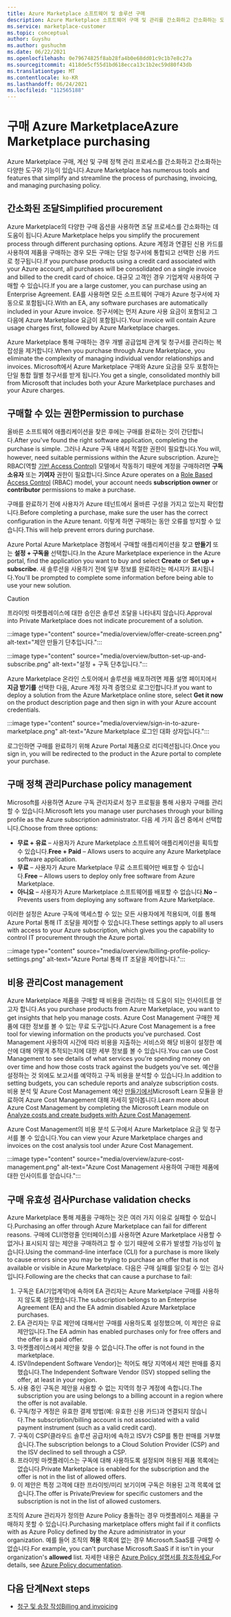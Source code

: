 ```yaml
---
title: Azure Marketplace 소프트웨어 및 솔루션 구매
description: Azure Marketplace 소프트웨어 구매 및 관리를 간소화하고 간소화하는 도구에 대해 알아봅니다.
ms.service: marketplace-customer
ms.topic: conceptual
author: Guyshu
ms.author: gushuchm
ms.date: 06/22/2021
ms.openlocfilehash: 0e79674825f8ab28fa4b0e68dd01c9c1b7e8c27a
ms.sourcegitcommit: 4118de5cf55d1bd618ecca13c1b2ec59d80f43db
ms.translationtype: MT
ms.contentlocale: ko-KR
ms.lasthandoff: 06/24/2021
ms.locfileid: "112565188"
---
```

# <a name="azure-marketplace-purchasing"></a><span data-ttu-id="daae9-103">구매 Azure Marketplace</span><span class="sxs-lookup"><span data-stu-id="daae9-103">Azure Marketplace purchasing</span></span>

<span data-ttu-id="daae9-104">Azure Marketplace 구매, 계산 및 구매 정책 관리 프로세스를 간소화하고 간소화하는 다양한 도구와 기능이 있습니다.</span><span class="sxs-lookup"><span data-stu-id="daae9-104">Azure Marketplace has numerous tools and features that simplify and streamline the process of purchasing, invoicing, and managing purchasing policy.</span></span>

## <a name="simplified-procurement"></a><span data-ttu-id="daae9-105">간소화된 조달</span><span class="sxs-lookup"><span data-stu-id="daae9-105">Simplified procurement</span></span>

<span data-ttu-id="daae9-106">Azure Marketplace의 다양한 구매 옵션을 사용하면 조달 프로세스를 간소화하는 데 도움이 됩니다.</span><span class="sxs-lookup"><span data-stu-id="daae9-106">Azure Marketplace helps you simplify the procurement process through different purchasing options.</span></span> <span data-ttu-id="daae9-107">Azure 계정과 연결된 신용 카드를 사용하여 제품을 구매하는 경우 모든 구매는 단일 청구서에 통합되고 선택한 신용 카드로 청구됩니다.</span><span class="sxs-lookup"><span data-stu-id="daae9-107">If you purchase products using a credit card associated with your Azure account, all purchases will be consolidated on a single invoice and billed to the credit card of choice.</span></span> <span data-ttu-id="daae9-108">대규모 고객인 경우 기업계약 사용하여 구매할 수 있습니다.</span><span class="sxs-lookup"><span data-stu-id="daae9-108">If you are a large customer, you can purchase using an Enterprise Agreement.</span></span> <span data-ttu-id="daae9-109">EA를 사용하면 모든 소프트웨어 구매가 Azure 청구서에 자동으로 포함됩니다.</span><span class="sxs-lookup"><span data-stu-id="daae9-109">With an EA, any software purchases are automatically included in your Azure invoice.</span></span> <span data-ttu-id="daae9-110">청구서에는 먼저 Azure 사용 요금이 포함되고 그 다음에 Azure Marketplace 요금이 포함됩니다.</span><span class="sxs-lookup"><span data-stu-id="daae9-110">Your invoice will contain Azure usage charges first, followed by Azure Marketplace charges.</span></span>

<span data-ttu-id="daae9-111">Azure Marketplace 통해 구매하는 경우 개별 공급업체 관계 및 청구서를 관리하는 복잡성을 제거합니다.</span><span class="sxs-lookup"><span data-stu-id="daae9-111">When you purchase through Azure Marketplace, you eliminate the complexity of managing individual vendor relationships and invoices.</span></span> <span data-ttu-id="daae9-112">Microsoft에서 Azure Marketplace 구매와 Azure 요금을 모두 포함하는 단일 통합 월별 청구서를 받게 됩니다.</span><span class="sxs-lookup"><span data-stu-id="daae9-112">You get a single, consolidated monthly bill from Microsoft that includes both your Azure Marketplace purchases and your Azure charges.</span></span>

## <a name="permission-to-purchase"></a><span data-ttu-id="daae9-113">구매할 수 있는 권한</span><span class="sxs-lookup"><span data-stu-id="daae9-113">Permission to purchase</span></span>

<span data-ttu-id="daae9-114">올바른 소프트웨어 애플리케이션을 찾은 후에는 구매를 완료하는 것이 간단합니다.</span><span class="sxs-lookup"><span data-stu-id="daae9-114">After you've found the right software application, completing the purchase is simple.</span></span> <span data-ttu-id="daae9-115">그러나 Azure 구독 내에서 적절한 권한이 필요합니다.</span><span class="sxs-lookup"><span data-stu-id="daae9-115">You will, however, need suitable permissions within the Azure subscription.</span></span> <span data-ttu-id="daae9-116">Azure는 RBAC(역할 [기반 Access Control)](/azure/role-based-access-control/overview) 모델에서 작동하기 때문에 계정을 구매하려면 **구독 소유자** 또는 **기여자** 권한이 필요합니다.</span><span class="sxs-lookup"><span data-stu-id="daae9-116">Since Azure operates on a [Role Based Access Control](/azure/role-based-access-control/overview) (RBAC) model, your account needs **subscription owner** or **contributor** permissions to make a purchase.</span></span>

<span data-ttu-id="daae9-117">구매를 완료하기 전에 사용자가 Azure 테넌트에서 올바른 구성을 가지고 있는지 확인합니다.</span><span class="sxs-lookup"><span data-stu-id="daae9-117">Before completing a purchase, make sure the user has the correct configuration in the Azure tenant.</span></span> <span data-ttu-id="daae9-118">이렇게 하면 구매하는 동안 오류를 방지할 수 있습니다.</span><span class="sxs-lookup"><span data-stu-id="daae9-118">This will help prevent errors during purchase.</span></span>

<span data-ttu-id="daae9-119">Azure Portal Azure Marketplace 경험에서 구매할 애플리케이션을 찾고 **만들기** 또는 **설정 + 구독을** 선택합니다.</span><span class="sxs-lookup"><span data-stu-id="daae9-119">In the Azure Marketplace experience in the Azure portal, find the application you want to buy and select **Create** or **Set up + subscribe**.</span></span> <span data-ttu-id="daae9-120">새 솔루션을 사용하기 전에 일부 정보를 완료하라는 메시지가 표시됩니다.</span><span class="sxs-lookup"><span data-stu-id="daae9-120">You'll be prompted to complete some information before being able to use your new solution.</span></span>

> [!CAUTION]
> <span data-ttu-id="daae9-121">프라이빗 마켓플레이스에 대한 승인은 솔루션 조달을 나타내지 않습니다.</span><span class="sxs-lookup"><span data-stu-id="daae9-121">Approval into Private Marketplace does not indicate procurement of a solution.</span></span>

:::image type="content" source="media/overview/offer-create-screen.png" alt-text="제안 만들기 단추입니다.":::

:::image type="content" source="media/overview/button-set-up-and-subscribe.png" alt-text="설정 + 구독 단추입니다.":::

<span data-ttu-id="daae9-124">Azure Marketplace 온라인 스토어에서 솔루션을 배포하려면 제품 설명 페이지에서 **지금 받기를** 선택한 다음, Azure 계정 자격 증명으로 로그인합니다.</span><span class="sxs-lookup"><span data-stu-id="daae9-124">If you want to deploy a solution from the Azure Marketplace online store, select **Get it now** on the product description page and then sign in with your Azure account credentials.</span></span>

:::image type="content" source="media/overview/sign-in-to-azure-marketplace.png" alt-text="Azure Marketplace 로그인 대화 상자입니다.":::

<span data-ttu-id="daae9-126">로그인하면 구매를 완료하기 위해 Azure Portal 제품으로 리디렉션됩니다.</span><span class="sxs-lookup"><span data-stu-id="daae9-126">Once you sign in, you will be redirected to the product in the Azure portal to complete your purchase.</span></span>

## <a name="purchase-policy-management"></a><span data-ttu-id="daae9-127">구매 정책 관리</span><span class="sxs-lookup"><span data-stu-id="daae9-127">Purchase policy management</span></span>

<span data-ttu-id="daae9-128">Microsoft를 사용하면 Azure 구독 관리자로서 청구 프로필을 통해 사용자 구매를 관리할 수 있습니다.</span><span class="sxs-lookup"><span data-stu-id="daae9-128">Microsoft lets you manage user purchases through your billing profile as the Azure subscription administrator.</span></span> <span data-ttu-id="daae9-129">다음 세 가지 옵션 중에서 선택합니다.</span><span class="sxs-lookup"><span data-stu-id="daae9-129">Choose from three options:</span></span>

- <span data-ttu-id="daae9-130">**무료 + 유료** – 사용자가 Azure Marketplace 소프트웨어 애플리케이션을 획득할 수 있습니다.</span><span class="sxs-lookup"><span data-stu-id="daae9-130">**Free + Paid** – Allows users to acquire any Azure Marketplace software application.</span></span>
- <span data-ttu-id="daae9-131">**무료** – 사용자가 Azure Marketplace 무료 소프트웨어만 배포할 수 있습니다.</span><span class="sxs-lookup"><span data-stu-id="daae9-131">**Free** – Allows users to deploy only free software from Azure Marketplace.</span></span>
- <span data-ttu-id="daae9-132">**아니요** – 사용자가 Azure Marketplace 소프트웨어를 배포할 수 없습니다.</span><span class="sxs-lookup"><span data-stu-id="daae9-132">**No** – Prevents users from deploying any software from Azure Marketplace.</span></span>

<span data-ttu-id="daae9-133">이러한 설정은 Azure 구독에 액세스할 수 있는 모든 사용자에게 적용되며, 이를 통해 Azure Portal 통해 IT 조달을 제어할 수 있습니다.</span><span class="sxs-lookup"><span data-stu-id="daae9-133">These settings apply to all users with access to your Azure subscription, which gives you the capability to control IT procurement through the Azure portal.</span></span>

:::image type="content" source="media/overview/billing-profile-policy-settings.png" alt-text="Azure Portal 통해 IT 조달을 제어합니다.":::

## <a name="cost-management"></a><span data-ttu-id="daae9-135">비용 관리</span><span class="sxs-lookup"><span data-stu-id="daae9-135">Cost management</span></span>

<span data-ttu-id="daae9-136">Azure Marketplace 제품을 구매할 때 비용을 관리하는 데 도움이 되는 인사이트를 얻고자 합니다.</span><span class="sxs-lookup"><span data-stu-id="daae9-136">As you purchase products from Azure Marketplace, you want to get insights that help you manage costs.</span></span> <span data-ttu-id="daae9-137">Azure Cost Management 구매한 제품에 대한 정보를 볼 수 있는 무료 도구입니다.</span><span class="sxs-lookup"><span data-stu-id="daae9-137">Azure Cost Management is a free tool for viewing information on the products you've purchased.</span></span> <span data-ttu-id="daae9-138">Cost Management 사용하여 시간에 따라 비용을 지출하는 서비스와 해당 비용이 설정한 예산에 대해 어떻게 추적되는지에 대한 세부 정보를 볼 수 있습니다.</span><span class="sxs-lookup"><span data-stu-id="daae9-138">You can use Cost Management to see details of what services you're spending money on over time and how those costs track against the budgets you've set.</span></span> <span data-ttu-id="daae9-139">예산을 설정하는 것 외에도 보고서를 예약하고 구독 비용을 분석할 수 있습니다.</span><span class="sxs-lookup"><span data-stu-id="daae9-139">In addition to setting budgets, you can schedule reports and analyze subscription costs.</span></span> <span data-ttu-id="daae9-140">비용 분석 및 Azure Cost Management 예산 [만들기에서](/learn/modules/analyze-costs-create-budgets-azure-cost-management/)Microsoft Learn 모듈을 완료하여 Azure Cost Management 대해 자세히 알아봅니다.</span><span class="sxs-lookup"><span data-stu-id="daae9-140">Learn more about Azure Cost Management by completing the Microsoft Learn module on [Analyze costs and create budgets with Azure Cost Management](/learn/modules/analyze-costs-create-budgets-azure-cost-management/).</span></span>

<span data-ttu-id="daae9-141">Azure Cost Management의 비용 분석 도구에서 Azure Marketplace 요금 및 청구서를 볼 수 있습니다.</span><span class="sxs-lookup"><span data-stu-id="daae9-141">You can view your Azure Marketplace charges and invoices on the cost analysis tool under Azure Cost Management.</span></span>

:::image type="content" source="media/overview/azure-cost-management.png" alt-text="Azure Cost Management 사용하여 구매한 제품에 대한 인사이트를 얻습니다.":::

## <a name="purchase-validation-checks"></a><span data-ttu-id="daae9-143">구매 유효성 검사</span><span class="sxs-lookup"><span data-stu-id="daae9-143">Purchase validation checks</span></span>

<span data-ttu-id="daae9-144">Azure Marketplace 통해 제품을 구매하는 것은 여러 가지 이유로 실패할 수 있습니다.</span><span class="sxs-lookup"><span data-stu-id="daae9-144">Purchasing an offer through Azure Marketplace can fail for different reasons.</span></span> <span data-ttu-id="daae9-145">구매에 CLI(명령줄 인터페이스)를 사용하면 Azure Marketplace 사용할 수 없거나 표시되지 않는 제안을 구매하려고 할 수 있기 때문에 오류가 발생할 가능성이 높습니다.</span><span class="sxs-lookup"><span data-stu-id="daae9-145">Using the command-line interface (CLI) for a purchase is more likely to cause errors since you may be trying to purchase an offer that is not available or visible in Azure Marketplace.</span></span> <span data-ttu-id="daae9-146">다음은 구매 실패를 일으킬 수 있는 검사입니다.</span><span class="sxs-lookup"><span data-stu-id="daae9-146">Following are the checks that can cause a purchase to fail:</span></span>

1. <span data-ttu-id="daae9-147">구독은 EA(기업계약)에 속하며 EA 관리자는 Azure Marketplace 구매를 사용하지 않도록 설정했습니다.</span><span class="sxs-lookup"><span data-stu-id="daae9-147">The subscription belongs to an Enterprise Agreement (EA) and the EA admin disabled Azure Marketplace purchases.</span></span>
1. <span data-ttu-id="daae9-148">EA 관리자는 무료 제안에 대해서만 구매를 사용하도록 설정했으며, 이 제안은 유료 제안입니다.</span><span class="sxs-lookup"><span data-stu-id="daae9-148">The EA admin has enabled purchases only for free offers and the offer is a paid offer.</span></span>
1. <span data-ttu-id="daae9-149">마켓플레이스에서 제안을 찾을 수 없습니다.</span><span class="sxs-lookup"><span data-stu-id="daae9-149">The offer is not found in the marketplace.</span></span>
1. <span data-ttu-id="daae9-150">ISV(Independent Software Vendor)는 적어도 해당 지역에서 제안 판매를 중지했습니다.</span><span class="sxs-lookup"><span data-stu-id="daae9-150">The Independent Software Vendor (ISV) stopped selling the offer, at least in your region.</span></span>
1. <span data-ttu-id="daae9-151">사용 중인 구독은 제안을 사용할 수 없는 지역의 청구 계정에 속합니다.</span><span class="sxs-lookup"><span data-stu-id="daae9-151">The subscription you are using belongs to a billing account in a region where the offer is not available.</span></span>
1. <span data-ttu-id="daae9-152">구독/청구 계정은 유효한 결제 방법(예: 유효한 신용 카드)과 연결되지 않습니다.</span><span class="sxs-lookup"><span data-stu-id="daae9-152">The subscription/billing account is not associated with a valid payment instrument (such as a valid credit card).</span></span>
1. <span data-ttu-id="daae9-153">구독이 CSP(클라우드 솔루션 공급자)에 속하고 ISV가 CSP를 통한 판매를 거부했습니다.</span><span class="sxs-lookup"><span data-stu-id="daae9-153">The subscription belongs to a Cloud Solution Provider (CSP) and the ISV declined to sell through a CSP.</span></span>
1. <span data-ttu-id="daae9-154">프라이빗 마켓플레이스는 구독에 대해 사용하도록 설정되며 허용된 제품 목록에는 없습니다.</span><span class="sxs-lookup"><span data-stu-id="daae9-154">Private Marketplace is enabled for the subscription and the offer is not in the list of allowed offers.</span></span>
1. <span data-ttu-id="daae9-155">이 제안은 특정 고객에 대한 프라이빗/미리 보기이며 구독은 허용된 고객 목록에 없습니다.</span><span class="sxs-lookup"><span data-stu-id="daae9-155">The offer is Private/Preview for specific customers and the subscription is not in the list of allowed customers.</span></span>

<span data-ttu-id="daae9-156">조직의 Azure 관리자가 정의한 Azure Policy 충돌하는 경우 마켓플레이스 제품을 구매하지 못할 수 있습니다.</span><span class="sxs-lookup"><span data-stu-id="daae9-156">Purchasing marketplace offers might fail if it conflicts with as Azure Policy defined by the Azure administrator in your organization.</span></span> <span data-ttu-id="daae9-157">예를 들어 조직의 **허용** 목록에 없는 경우 Microsoft.SaaS를 구매할 수 없습니다.</span><span class="sxs-lookup"><span data-stu-id="daae9-157">For example, you can't purchase Microsoft.SaaS if it isn't in your organization's **allowed** list.</span></span> <span data-ttu-id="daae9-158">자세한 내용은 [Azure Policy 설명서를 참조하세요.](/azure/governance/policy/)</span><span class="sxs-lookup"><span data-stu-id="daae9-158">For details, see [Azure Policy documentation](/azure/governance/policy/).</span></span>

## <a name="next-steps"></a><span data-ttu-id="daae9-159">다음 단계</span><span class="sxs-lookup"><span data-stu-id="daae9-159">Next steps</span></span>

- [<span data-ttu-id="daae9-160">청구 및 송장 작성</span><span class="sxs-lookup"><span data-stu-id="daae9-160">Billing and invoicing</span></span>](billing-invoicing.md)